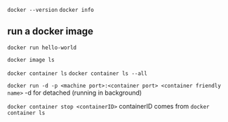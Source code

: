 `docker --version`
`docker info`

## run a docker image
`docker run hello-world`

`docker image ls`

`docker container ls`
`docker container ls --all`

`docker run -d -p <machine port>:<container port> <container friendly name>`
-d for detached (running in background)

`docker container stop <containerID>`
containerID comes from `docker container ls`
